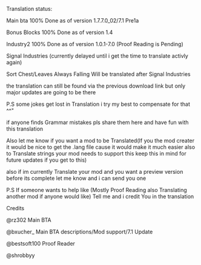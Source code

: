 Translation status:

Main bta 100% Done as of version 1.7.7.0_02/7.1 Pre1a

⁠Bonus Blocks 100% Done as of version 1.4

Industry2 100% Done as of version 1.0.1-7.0 (Proof Reading is Pending)

⁠Signal Industries (currently delayed until i get the time to translate activly again)

Sort Chest/Leaves Always Falling  Will be translated after Signal Industries

the translation can still be found via the previous download link but only major updates are going to be there

P.S some jokes get lost in Translation i try my best to compensate for that ^^"

if anyone finds Grammar mistakes pls share them here and have fun with this translation

Also let me know if you want a mod to be Translated(If you the mod creater it would be nice to get the .lang file cause it would make it much easier also to Translate strings your mod needs to support this keep this in mind for future updates if you get to this)

also if im currently Translate your mod and you want a preview version before its complete let me know and i can send you one

P.S If someone wants to help like (Mostly Proof Reading also Translating another mod if anyone would like) Tell me and i credit You in the translation

Credits

@rz302 Main BTA

@bxucher_ Main BTA descriptions/Mod support/7.1 Update

@bestsoft100 Proof Reader

@shrobbyy 
